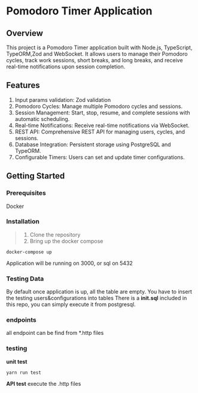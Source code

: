 # Pomodoro Timer Application
## Overview
This project is a Pomodoro Timer application built with Node.js, TypeScript, TypeORM,Zod and WebSocket. It allows users to manage their Pomodoro cycles, track work sessions, short breaks, and long breaks, and receive real-time notifications upon session completion.

## Features
1. Input params validation: Zod validation
2. Pomodoro Cycles: Manage multiple Pomodoro cycles and sessions.
3. Session Management: Start, stop, resume, and complete sessions with automatic scheduling.
4. Real-time Notifications: Receive real-time notifications via WebSocket.
5. REST API: Comprehensive REST API for managing users, cycles, and sessions.
6. Database Integration: Persistent storage using PostgreSQL and TypeORM.
7. Configurable Timers: Users can set and update timer configurations.

## Getting Started
### Prerequisites
Docker

### Installation
>1. Clone the repository
>2. Bring up the docker compose
```console
docker-compose up
```

Application will be running on 3000, or sql on 5432

### Testing Data
By default once application is up, all the table are empty.
You have to insert the testing users&configurations into tables
There is a **init.sql** included in this repo, you can simply execute it from postgresql.

### endpoints
all endpoint can be find from *.http files

### testing
**unit test**
```console
yarn run test
```

**API test**
execute the .http files